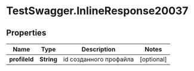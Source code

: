# TestSwagger.InlineResponse20037

## Properties

Name | Type | Description | Notes
------------ | ------------- | ------------- | -------------
**profileId** | **String** | id созданного профайла | [optional] 


